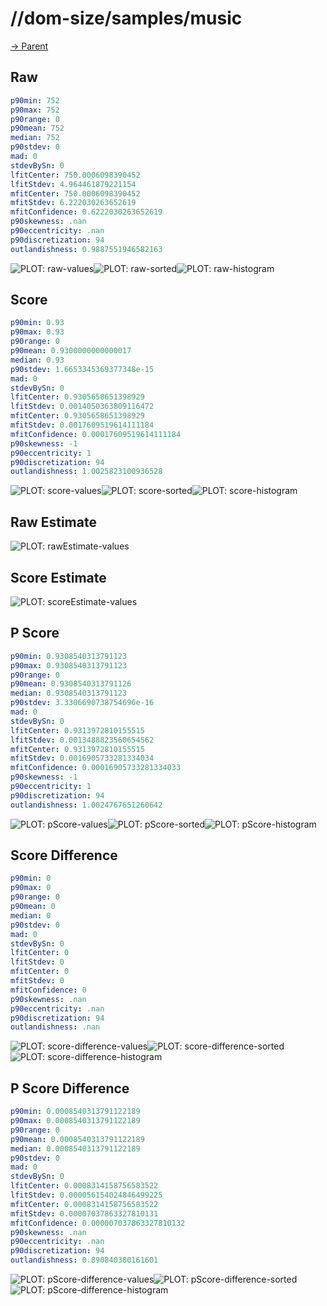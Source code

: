 
# //dom-size/samples/music

[→ Parent](../..)


## Raw


```yaml
p90min: 752
p90max: 752
p90range: 0
p90mean: 752
median: 752
p90stdev: 0
mad: 0
stdevBySn: 0
lfitCenter: 750.0006098390452
lfitStdev: 4.964461879221154
mfitCenter: 750.0006098390452
mfitStdev: 6.222030263652619
mfitConfidence: 0.6222030263652619
p90skewness: .nan
p90eccentricity: .nan
p90discretization: 94
outlandishness: 0.9887551946582163

```

![PLOT: raw-values](./raw/values.svg)![PLOT: raw-sorted](./raw/sorted.svg)![PLOT: raw-histogram](./raw/histogram.svg)
## Score


```yaml
p90min: 0.93
p90max: 0.93
p90range: 0
p90mean: 0.9300000000000017
median: 0.93
p90stdev: 1.6653345369377348e-15
mad: 0
stdevBySn: 0
lfitCenter: 0.9305658651398929
lfitStdev: 0.0014050363809116472
mfitCenter: 0.9305658651398929
mfitStdev: 0.0017609519614111184
mfitConfidence: 0.00017609519614111184
p90skewness: -1
p90eccentricity: 1
p90discretization: 94
outlandishness: 1.0025823100936528

```

![PLOT: score-values](./score/values.svg)![PLOT: score-sorted](./score/sorted.svg)![PLOT: score-histogram](./score/histogram.svg)
## Raw Estimate

![PLOT: rawEstimate-values](./rawEstimate/values.svg)
## Score Estimate

![PLOT: scoreEstimate-values](./scoreEstimate/values.svg)
## P Score


```yaml
p90min: 0.9308540313791123
p90max: 0.9308540313791123
p90range: 0
p90mean: 0.9308540313791126
median: 0.9308540313791123
p90stdev: 3.3306690738754696e-16
mad: 0
stdevBySn: 0
lfitCenter: 0.9313972810155515
lfitStdev: 0.0013488823560654562
mfitCenter: 0.9313972810155515
mfitStdev: 0.0016905733281334034
mfitConfidence: 0.00016905733281334033
p90skewness: -1
p90eccentricity: 1
p90discretization: 94
outlandishness: 1.0024767651260642

```

![PLOT: pScore-values](./pScore/values.svg)![PLOT: pScore-sorted](./pScore/sorted.svg)![PLOT: pScore-histogram](./pScore/histogram.svg)
## Score Difference


```yaml
p90min: 0
p90max: 0
p90range: 0
p90mean: 0
median: 0
p90stdev: 0
mad: 0
stdevBySn: 0
lfitCenter: 0
lfitStdev: 0
mfitCenter: 0
mfitStdev: 0
mfitConfidence: 0
p90skewness: .nan
p90eccentricity: .nan
p90discretization: 94
outlandishness: .nan

```

![PLOT: score-difference-values](./score-difference/values.svg)![PLOT: score-difference-sorted](./score-difference/sorted.svg)![PLOT: score-difference-histogram](./score-difference/histogram.svg)
## P Score Difference


```yaml
p90min: 0.0008540313791122189
p90max: 0.0008540313791122189
p90range: 0
p90mean: 0.0008540313791122189
median: 0.0008540313791122189
p90stdev: 0
mad: 0
stdevBySn: 0
lfitCenter: 0.0008314158756583522
lfitStdev: 0.000056154024846499225
mfitCenter: 0.0008314158756583522
mfitStdev: 0.00007037863327810131
mfitConfidence: 0.000007037863327810132
p90skewness: .nan
p90eccentricity: .nan
p90discretization: 94
outlandishness: 0.890840380161601

```

![PLOT: pScore-difference-values](./pScore-difference/values.svg)![PLOT: pScore-difference-sorted](./pScore-difference/sorted.svg)![PLOT: pScore-difference-histogram](./pScore-difference/histogram.svg)